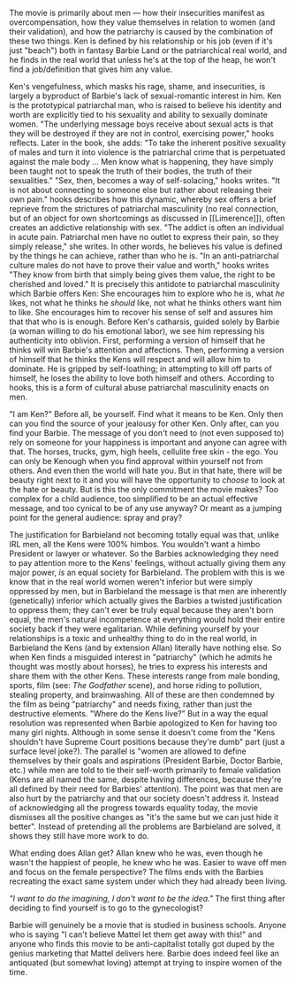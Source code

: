 The movie is primarily about men — how their insecurities manifest as overcompensation, how they value themselves in relation to women (and their validation), and how the patriarchy is caused by the combination of these two things. 
Ken is defined by his relationship or his job (even if it's just "beach") both in fantasy Barbie Land or the patriarchical real world, and he finds in the real world that unless he's at the top of the heap, he won't find a job/definition that gives him any value.

Ken's vengefulness, which masks his rage, shame, and insecurities, is largely a byproduct of Barbie's lack of sexual-romantic interest in him. Ken is the prototypical patriarchal man, who is raised to believe his identity and worth are explicitly tied to his sexuality and ability to sexually dominate women. "The underlying message boys receive about sexual acts is that they will be destroyed if they are not in control, exercising power," hooks reflects. Later in the book, she adds: "To take the inherent positive sexuality of males and turn it into violence is the patriarchal crime that is perpetuated against the male body … Men know what is happening, they have simply been taught not to speak the truth of their bodies, the truth of their sexualities."
"Sex, then, becomes a way of self-solacing," hooks writes. "It is not about connecting to someone else but rather about releasing their own pain." hooks describes how this dynamic, whereby sex offers a brief reprieve from the strictures of patriarchal masculinity (no real connection, but of an object for own shortcomings as discussed in [[Limerence]]), often creates an addictive relationship with sex. "The addict is often an individual in acute pain. Patriarchal men have no outlet to express their pain, so they simply release," she writes.
In other words, he believes his value is defined by the things he can achieve, rather than who he is. "In an anti-patriarchal culture males do not have to prove their value and worth," hooks writes "They know from birth that simply being gives them value, the right to be cherished and loved."
It is precisely this antidote to patriarchal masculinity which Barbie offers Ken: She encourages him to explore who he is, what _he_ likes, not what he thinks he _should_ like, not what he thinks others want him to like. She encourages him to recover his sense of self and assures him that that who is is enough.
Before Ken's catharsis, guided solely by Barbie (a woman willing to do his emotional labor), we see him repressing his authenticity into oblivion. First, performing a version of himself that he thinks will win Barbie's attention and affections. Then, performing a version of himself that he thinks the Kens will respect and will allow him to dominate. He is gripped by self-loathing; in attempting to kill off parts of himself, he loses the ability to love both himself and others. According to hooks, this is a form of cultural abuse patriarchal masculinity enacts on men.

"I am Ken?" Before all, be yourself. Find what it means to be Ken. Only then can you find the source of your jealousy for other Ken. Only after, can you find your Barbie. The message of you don't need to (not even supposed to) rely on someone for your happiness is important and anyone can agree with that.
The horses, trucks, gym, high heels, cellulite free skin - the ego.
You can only be Kenough when you find approval within yourself not from others.
And even then the world will hate you. But in that hate, there will be beauty right next to it and you will have the opportunity to *choose* to look at the hate or beauty.
But is this the only commitment the movie makes? Too complex for a child audience, too simplified to be an actual effective message, and too cynical to be of any use anyway? Or meant as a jumping point for the general audience: spray and pray?

The justification for Barbieland not becoming totally equal was that, unlike IRL men, all the Kens were 100% himbos. You wouldn't want a himbo President or lawyer or whatever. So the Barbies acknowledging they need to pay attention more to the Kens' feelings, without actually giving them any major power, _is_ an equal society for Barbieland.
The problem with this is we know that in the real world women weren't inferior but were simply oppressed by men, but in Barbieland the message is that men are inherently (genetically) inferior which actually gives the Barbies a twisted justification to oppress them; they can't ever be truly equal because they aren't born equal, the men's natural incompetence at everything would hold their entire society back if they were egalitarian.
While defining yourself by your relationships is a toxic and unhealthy thing to do in the real world, in Barbieland the Kens (and by extension Allan) literally have nothing else. So when Ken finds a misguided interest in "patriarchy" (which he admits he thought was mostly about horses), he tries to express his interests and share them with the other Kens. These interests range from male bonding, sports, film (see: _The Godfather_ scene), and horse riding to pollution, stealing property, and brainwashing. All of these are then condemned by the film as being "patriarchy" and needs fixing, rather than just the destructive elements.
"Where do the Kens live?"
But in a way the equal resolution was represented when Barbie apologized to Ken for having too many girl nights.
Although in some sense it doesn't come from the "Kens shouldn't have Supreme Court positions because they're dumb" part (just a surface level joke?).
The parallel is "women are allowed to define themselves by their goals and aspirations (President Barbie, Doctor Barbie, etc.) while men are told to tie their self-worth primarily to female validation (Kens are all named the same, despite having differences, because they're all defined by their need for Barbies' attention). The point was that men are also hurt by the patriarchy and that our society doesn't address it.
Instead of acknowledging all the progress towards equality today, the movie dismisses all the positive changes as "it's the same but we can just hide it better".
Instead of pretending all the problems are Barbieland are solved, it shows they still have more work to do.

What ending does Allan get?
Allan knew who he was, even though he wasn't the happiest of people, he knew who he was.
Easier to wave off men and focus on the female perspective?
The films ends with the Barbies recreating the exact same system under which they had already been living.

_"I want to do the imagining, I don't want to be the idea."_
The first thing after deciding to find yourself is to go to the gynecologist?

Barbie will genuinely be a movie that is studied in business schools. Anyone who is saying "I can't believe Mattel let them get away with this!" and anyone who finds this movie to be anti-capitalist totally got duped by the genius marketing that Mattel delivers here.
Barbie does indeed feel like an antiquated (but somewhat loving) attempt at trying to inspire women of the time.
